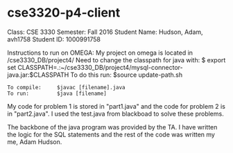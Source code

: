 # cse3320-p4-client

Class:        CSE 3330
Semester:     Fall 2016
Student Name: Hudson, Adam, avh1758
Student ID:   1000991758

Instructions to run on OMEGA:
	My project on omega is located in /cse3330_DB/project4/
	Need to change the classpath for java with: $ export set CLASSPATH=.:~/cse3330_DB/project4/mysql-connector-java.jar:$CLASSPATH
	To do this run:	$source update-path.sh

	To compile: 	$javac [filename].java
	To run: 		$java [filename]

My code for problem 1 is stored in "part1.java" and the code for problem 2 is in "part2.java".
I used the test.java from blackboad to solve these problems.

The backbone of the java program was provided by the TA. I have written the logic for the SQL statements and the rest of the code was written my me, Adam Hudson.
